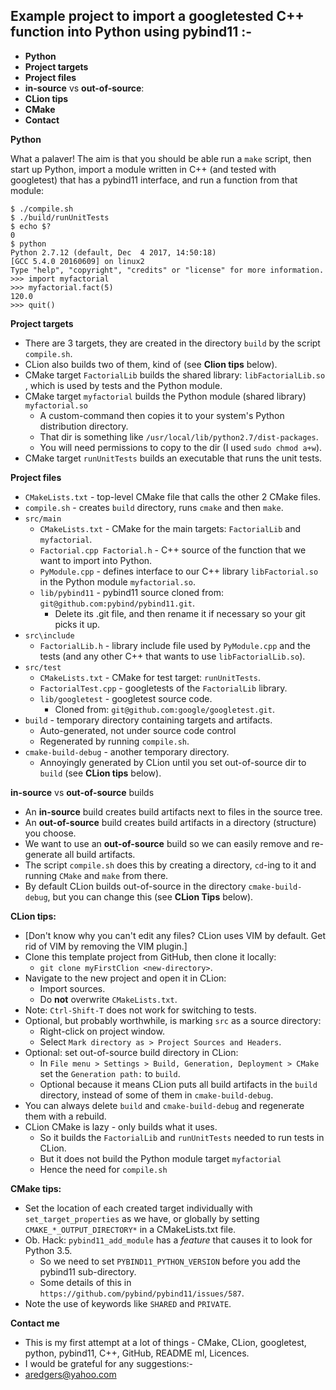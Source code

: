 Example project to import a googletested C++ function into Python using pybind11 :-
-
- **Python**
- **Project targets**
- **Project files**
- **in-source** vs **out-of-source**:
- **CLion tips**
- **CMake**
- **Contact**


**Python**

What a palaver! The aim is that you should be able run a `make` script, then start up Python, import a module written
in C++ (and tested with googletest) that has a pybind11 interface, and run a function from that module:
```
$ ./compile.sh
$ ./build/runUnitTests
$ echo $?
0
$ python
Python 2.7.12 (default, Dec  4 2017, 14:50:18) 
[GCC 5.4.0 20160609] on linux2
Type "help", "copyright", "credits" or "license" for more information.
>>> import myfactorial
>>> myfactorial.fact(5)
120.0
>>> quit()
``` 

**Project targets**
- There are 3 targets, they are created in the directory `build` by the script  `compile.sh`. 
- CLion also builds two of them, kind of (see **Clion tips** below).
- CMake target `FactorialLib` builds the shared library: `libFactorialLib.so` , which is used by tests and the Python module.
- CMake target `myfactorial` builds the Python module (shared library) `myfactorial.so`
    - A custom-command then copies it to your system's Python distribution directory.
    - That dir is something like `/usr/local/lib/python2.7/dist-packages`. 
    - You will need permissions to copy to the dir (I used `sudo chmod a+w`). 
- CMake target `runUnitTests` builds an executable that runs the unit tests.


**Project files**
- `CMakeLists.txt` - top-level CMake file that calls the other 2 CMake files.
- `compile.sh` - creates `build` directory, runs `cmake` and then `make`.
- `src/main`
    - `CMakeLists.txt` - CMake for the main targets: `FactorialLib` and `myfactorial`.
    - `Factorial.cpp Factorial.h` - C++ source of the function that we want to import into Python.
    - `PyModule.cpp` - defines interface to our C++ library `libFactorial.so` ` ` in the Python module `myfactorial.so`.
    - `lib/pybind11` - pybind11 source cloned from: `git@github.com:pybind/pybind11.git`.
        - Delete its .git file, and then rename it if necessary so your git picks it up.
- `src\include`
    - `FactorialLib.h` - library include file used by `PyModule.cpp` and the tests (and any other C++ that wants to use `libFactorialLib.so`).
- `src/test`
    - `CMakeLists.txt` - CMake for test target: `runUnitTests`.
    - `FactorialTest.cpp` - googletests of the `FactorialLib` library.
    - `lib/googletest` - googletest source code.
        - Cloned from: `git@github.com:google/googletest.git`.
- `build` - temporary directory containing targets and artifacts.
    - Auto-generated, not under source code control
    - Regenerated by running `compile.sh`.
- `cmake-build-debug` - another temporary directory.
    - Annoyingly generated by CLion until you set out-of-source dir to `build` (see **CLion tips** below).


**in-source** vs **out-of-source** builds
- An **in-source** build creates build artifacts next to files in the source tree.
- An **out-of-source** build creates build artifacts in a directory (structure) you choose.
- We want to use an **out-of-source** build so we can easily remove and re-generate all build artifacts.
- The script `compile.sh` does this by creating a directory, `cd`-ing to it and running `CMake` and `make` from there.
- By default CLion builds out-of-source in the directory `cmake-build-debug`, but you can change this (see **CLion Tips** below).


**CLion tips:**
- [Don't know why you can't edit any files? CLion uses VIM by default. Get rid of VIM by removing the VIM plugin.]
- Clone this template project from GitHub, then clone it locally:
  - `git clone myFirstClion <new-directory>`.
- Navigate to the new project and open it in CLion:
    - Import sources.
    - Do **not** overwrite `CMakeLists.txt`.
- Note: `Ctrl-Shift-T` does not work for switching to tests.
- Optional, but probably worthwhile, is marking `src` as a source directory:
    - Right-click on project window.
    - Select `Mark directory as > Project Sources and Headers`.
- Optional: set out-of-source build directory in CLion:
    - In `File menu > Settings > Build, Generation, Deployment > CMake`  set the `Generation path:` to `build`.
    - Optional because it means CLion puts all build artifacts in the `build` directory, instead of some of them in `cmake-build-debug`.
- You can always delete `build` and `cmake-build-debug` and regenerate them with a rebuild.
- CLion CMake is lazy - only builds what it uses.
    - So it builds the `FactorialLib` and `runUnitTests` needed to run tests in CLion.
    - But it does not build the Python module target `myfactorial`
    - Hence the need for `compile.sh`


**CMake tips:**
- Set the location of each created target individually with `set_target_properties` as we have, or globally by setting `CMAKE_*_OUTPUT_DIRECTORY*` in a CMakeLists.txt file. 
- Ob. Hack: `pybind11_add_module` has a _feature_ that causes it to look for Python 3.5.
    - So we need to set `PYBIND11_PYTHON_VERSION` before you add the pybind11 sub-directory.
    - Some details of this in `https://github.com/pybind/pybind11/issues/587`.
- Note the use of keywords like `SHARED` and `PRIVATE`.

**Contact me**
- This is my first attempt at a lot of things - CMake, CLion, googletest, python, pybind11, C++, GitHub, README ml, Licences.
- I would be grateful for any suggestions:-
- aredgers@yahoo.com
        

